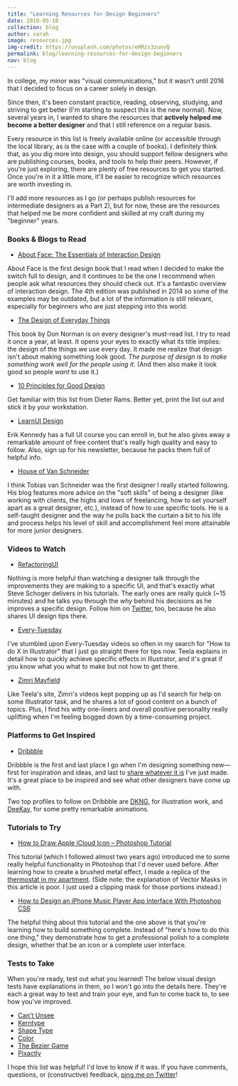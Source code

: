 ```yaml
---
title: "Learning Resources for Design Beginners"
date: 2019-05-10
collection: blog
author: sarah
image: resources.jpg
img-credit: https://unsplash.com/photos/eHRzs3zunvQ
permalink: blog/learning-resources-for-design-beginners
nav: blog
---
```


In college, my minor was "visual communications," but it wasn't until 2016 that I decided to focus on a career solely in design.

Since then, it's been constant practice, reading, observing, studying, and striving to get better (I'm starting to suspect this is the new normal). Now, several years in, I wanted to share the resources that **actively helped me become a better designer** and that I still reference on a regular basis.

Every resource in this list is freely available online (or accessible through the local library, as is the case with a couple of books). I definitely think that, as you dig more into design, you should support fellow designers who are publishing courses, books, and tools to help their peers. However, if you're just exploring, there are plenty of free resources to get you started. Once you're in it a little more, it'll be easier to recognize which resources are worth investing in.

I'll add more resources as I go (or perhaps publish resources for intermediate designers as a Part 2), but for now, these are the resources that helped me be more confident and skilled at my craft during my "beginner" years.

### Books & Blogs to Read

* <a href="https://www.amazon.com/About-Face-Essentials-Interaction-Design/dp/1118766571" target="____blank">About Face: The Essentials of Interaction Design</a>

About Face is the first design book that I read when I decided to make the switch full to design, and it continues to be the one I recommend when people ask what resources they should check out. It's a fantastic overview of interaction design. The 4th edition was published in 2014 so some of the examples may be outdated, but a lot of the information is still relevant, especially for beginners who are just stepping into this world.

* <a href="https://www.amazon.com/Design-Everyday-Things-Revised-Expanded/dp/0465050654/ref=sr_1_1" target="____blank">The Design of Everyday Things</a>

This book by Don Norman is on every designer's must-read list. I try to read it once a year, at least. It opens your eyes to exactly what its title implies: the design of the things we use every day. It made me realize that design isn't about making something look good. *The purpose of design is to make something work well for the people using it*. (And then also make it look good so people *want* to use it.)

* <a href="https://readymag.com/shuffle/dieter-rams/" target="____blank">10 Principles for Good Design</a>

Get familiar with this list from Dieter Rams. Better yet, print the list out and stick it by your workstation.

* <a href="https://learnui.design/blog/" target="____blank">LearnUI Design</a>

Erik Kennedy has a full UI course you can enroll in, but he also gives away a remarkable amount of free content that's really high quality and easy to follow. Also, sign up for his newsletter, because he packs them full of helpful info.

* <a href="https://www.vanschneider.com/" target="____blank">House of Van Schneider</a>

I think Tobias van Schneider was the first designer I really started following. His blog features more advice on the "soft skills" of being a designer (like working with clients, the highs and lows of freelancing, how to set yourself apart as a great designer, etc.), instead of how to use specific tools. He is a self-taught designer and the way he pulls back the curtain a bit to his life and process helps his level of skill and accomplishment feel more attainable for more junior designers.

### Videos to Watch

* <a href="https://refactoringui.com/" target="____blank">RefactoringUI</a>

Nothing is more helpful than watching a designer talk through the improvements they are making to a specific UI, and that's exactly what Steve Schoger delivers in his tutorials. The early ones are really quick (~15 minutes) and he talks you through the *why* behind his decisions as he improves a specific design. Follow him on <a href="https://twitter.com/steveschoger?lang=en" target="____blank">Twitter</a>, too, because he also shares UI design tips there.

* <a href="https://every-tuesday.com/" target="____blank">Every-Tuesday</a>

I've stumbled upon Every-Tuesday videos so often in my search for "How to do X in Illustrator" that I just go straight there for tips now. Teela explains in detail how to quickly achieve specific effects in Illustrator, and it's great if you know what you what to make but not how to get there.

* <a href="https://www.youtube.com/channel/UCbqd2YmFeHMwxlj4NcN5zPQ" target="____blank">Zimri Mayfield</a>

Like Teela's site, Zimri's videos kept popping up as I'd search for help on some Illustrator task, and he shares a lot of good content on a bunch of topics. Plus, I find his witty one-liners and overall positive personality really uplifting when I'm feeling bogged down by a time-consuming project.

### Platforms to Get Inspired

* <a href="https://dribbble.com/" target="____blank">Dribbble</a>

Dribbble is the first and last place I go when I'm designing something new—first for inspiration and ideas, and last to <a href="https://dribbble.com/sarahjune" target="____blank">share whatever it is</a> I've just made. It's a great place to be inspired and see what other designers have come up with.

Two top profiles to follow on Dribbble are <a href="https://dribbble.com/DKNG" taret="____blank">DKNG</a>, for illustration work, and <a href="https://dribbble.com/deekaymotion" target="____blank">DeeKay</a>, for some pretty remarkable animations.

### Tutorials to Try

* <a href="https://www.hongkiat.com/blog/apple-icloud-photoshop-tutorial/" target="____blank">How to Draw Apple iCloud Icon – Photoshop Tutorial</a>

This tutorial (which I followed almost two years ago) introduced me to some really helpful functionality in Photoshop that I'd never used before. After learning how to create a brushed metal effect, I made a replica of the <a href="https://dribbble.com/shots/3262723-Thermostat" target="____blank">thermostat in my apartment</a>. (Side note: the explanation of Vector Masks in this article is poor. I just used a clipping mask for those portions instead.)

* <a href="https://design.tutsplus.com/tutorials/how-to-design-an-iphone-music-player-app-interface-with-photoshop-cs6--psd-21825" target="____blank">How to Design an iPhone Music Player App Interface With Photoshop CS6</a>

The helpful thing about this tutorial and the one above is that you're learning how to build something complete. Instead of "here's how to do this one thing," they demonstrate how to get a professional polish to a complete design, whether that be an icon or a complete user interface.

### Tests to Take

When you're ready, test out what you learned! The below visual design tests have explanations in them, so I won't go into the details here. They're each a great way to test and train your eye, and fun to come back to, to see how you've improved.

* <a href="https://cantunsee.space/" target="____blank">Can't Unsee</a>
* <a href="https://type.method.ac/" target="____blank">Kerntype</a>
* <a href="https://shape.method.ac/" target="____blank">Shape Type</a>
* <a href="https://color.method.ac/" target="____blank">Color</a>
* <a href="https://bezier.method.ac/" target="____blank">The Bezier Game</a>
* <a href="http://pixact.ly/" target="____blank">Pixactly</a>

I hope this list was helpful! I'd love to know if it was. If you have comments, questions, or (constructive) feedback, <a href="https://twitter.com/sarah_june12" target="____blank">ping me on Twitter</a>!
